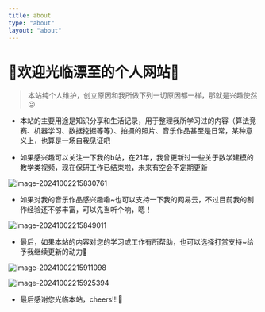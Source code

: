 ```yaml
---
title: about
type: "about"
layout: "about"
---
```


<meta name="referrer" content="no-referrer" />

# 🌊欢迎光临漂至的个人网站🌊

> 本站纯个人维护，创立原因和我所做下列一切原因都一样，那就是兴趣使然😜

* 本站的主要用途是知识分享和生活记录，用于整理我所学习过的内容（算法竞赛、机器学习、数据挖掘等等）、拍摄的照片、音乐作品甚至是日常，某种意义上，也算是一场自我见证吧

* 如果感兴趣可以关注一下我的b站，在21年，我曾更新过一些关于数学建模的教学类视频，现在保研工作已结束啦，未来有空会不定期更新

![image-20241002215830761](https://gitee.com/RoysterCDD/figurebed/raw/master/img/202410022158817.png)

* 如果对我的音乐作品感兴趣嘞~也可以支持一下我的网易云，不过目前我的制作经验还不够丰富，可以先当听个响，嗯！

![image-20241002215849011](https://gitee.com/RoysterCDD/figurebed/raw/master/img/202410022158048.png)

* 最后，如果本站的内容对您的学习或工作有所帮助，也可以选择打赏支持~给予我继续更新的动力💪

![image-20241002215911098](https://gitee.com/RoysterCDD/figurebed/raw/master/img/202410022159135.png)

![image-20241002215925394](https://gitee.com/RoysterCDD/figurebed/raw/master/img/202410022159425.png)

* 最后感谢您光临本站，cheers!!!🍺

